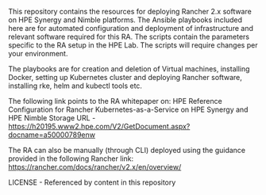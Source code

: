 

This repository contains the resources for deploying Rancher 2.x software on HPE Synergy and Nimble platforms.
The Ansible playbooks included here are for automated configuration and deployment of infrastructure and relevant software required for this RA. The scripts contain the parameters specific to the RA setup in the HPE Lab. The scripts will require changes per your environment.

The playbooks are for creation and deletion of Virtual machines, installing Docker, setting up Kubernetes cluster and deploying Rancher software, installing rke, helm and kubectl tools etc.

The following link points to the RA whitepaper on:  HPE Reference Configuration for Rancher Kubernetes-as-a-Service on HPE Synergy and HPE Nimble Storage
URL - https://h20195.www2.hpe.com/V2/GetDocument.aspx?docname=a50000789enw

The RA can also be manually (through CLI) deployed using the guidance provided in the following Rancher link:
https://rancher.com/docs/rancher/v2.x/en/overview/

LICENSE - Referenced by content in this repository
